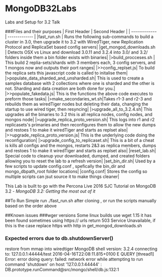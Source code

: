# MongoDB32Labs
Labs and Setup for 3.2 Talk


###Files and their purposes
| First Header  | Second Header |
| ------------- | ------------- |
|fast_run.sh | Runs the following sub-commands to build a cluster in 3.0, then upgrade it to 3.2 with WiredTiger, new Replication Protocol and  ReplicaSet based config servers|
|get_mongod_downloads.sh | Detects OSX vs Linux and download  3.0.11 and 3.2.4 into  3.0/ and 3.2/ folders inside them a bin folder exists with binaries|
|>build_procceses.sh | This build 2 replia-sets/shards with 3 members each, 3 config servers, and 1 mongos now and outputs their port ranges|
|>>config_replset.js| To build the replica sets this javascript code is called to initalise them|
|>populate_data_sharded_and_unsharded.sh| This is used to create a samples database with 2 collections where one is sharded and the other is not. Sharding and data creation are both done for you.|
|>>populate_fakedata.js| This is the functions the above code executes to preform those tasks|
|>make_secondaries_wt.sh|Takes r1-3 and r2-3 and rebuilds them as wiredTiger nodes but deleting their data, changing the startup to
use wired tiger, then resyncing|
|>upgrade_all_to_3.2.4.sh| This upgrades all the binaries to 3.2 this is all replica nodes, config nodes, and mongos node|
|>upgrade_replica_proto_version.sh| This logs into r1 and r2 replicasets's primaries and then reconfigures them to allow the new 
dumps and restoes 1 to make it wiredTiger and starts as replset also|
|>>upgrade_replica_proto_version.js| This is the underlying code doing the reconfiguration|
|>upgrade_config_to_replicaset.sh| This is a bit of a cheat is kills all configs and the mongos, restarts 2&3 as replica members, dumps and restoes 1 to make it wiredTiger and starts as replset also|
|reset_lab.sh| Special code to cleanup your downloaded, dumped, and created folders allowing you to reset the lab to a refresh version|
|set_bin_dir.sh| Used by a few scripts to update config.conf , spefically the bin_dir and mongo_dbpath_root folder locations|
|config.conf| Stores the config so multiple scripts can jsut source it to make things cleaner|


This Lab is built to go with the Percona Live 2016 SJC Tutorial on MongoDB 3.2 -  *MongoDB 3.2: Getting the most out of it*


##To Run
Simple run ./fast_run.sh after cloning , or run the scripts manually based on the order above


##Known issues
###wger versions
Some linux builds use wget 1.15 it has been found sometimes using https://  urls return 503 Service Unavailable, if this is the case replace https with http in get_mongod_downloads.sh 

### Expected errors due to db.shutdownServer()
restore from mmap into wiredtiger
MongoDB shell version: 3.2.4
connecting to: 127.0.0.1:44444/test
2016-04-16T22:08:11.815+0100 E QUERY    [thread1] Error: error doing query: failed: network error while attempting to run command 'shutdown' on host '127.0.0.1:44444'  :
DB.prototype.runCommand@src/mongo/shell/db.js:132:1
